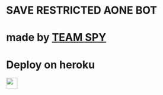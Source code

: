 # SAVE RESTRICTED AONE BOT
# made by [TEAM SPY](http://t.me/dev_gagan) 

 
# Deploy on heroku


<a href="https://heroku.com/deploy">
     <img height="30px" src="https://img.shields.io/badge/Deploy%20To%20Heroku-blueviolet?style=for-the-badge&logo=heroku">
  </a>
